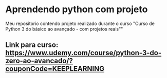 # Aprendendo python com projeto
Meu repositorio contendo projeto realizado durante o curso "Curso de Python 3 do básico ao avançado - com projetos reais""

## Link para curso: https://www.udemy.com/course/python-3-do-zero-ao-avancado/?couponCode=KEEPLEARNING
